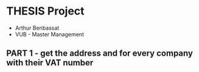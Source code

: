 # THESIS Project
- Arthur Benbassat
- VUB - Master Management

## PART 1 - get the address and for every company with their VAT number

